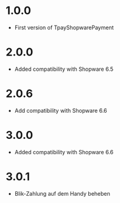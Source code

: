 # 1.0.0
- First version of TpayShopwarePayment
# 2.0.0
- Added compatibility with Shopware 6.5
# 2.0.6
- Add compatibility with Shopware 6.6
# 3.0.0
- Added compatibility with Shopware 6.6
# 3.0.1
- Blik-Zahlung auf dem Handy beheben